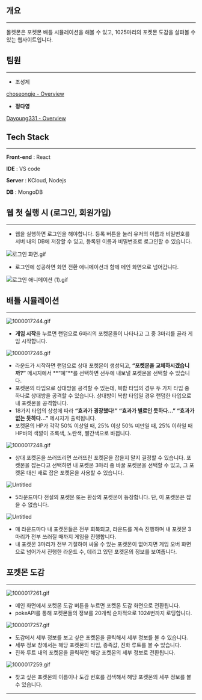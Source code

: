 ## 개요

---

몰켓몬은 포켓몬 배틀 시뮬레이션을 해볼 수 있고, 1025마리의 포켓몬 도감을 살펴볼 수 있는 웹사이트입니다. 

## 팀원

---

- 조성제

[choseongje - Overview](https://github.com/choseongje)

- **정다영**

[Dayoung331 - Overview](https://github.com/Dayoung331)

## Tech Stack

---

**Front-end** : React

**IDE** : VS code

**Server** : KCloud, Nodejs

**DB** : MongoDB

## 웹 첫 실행 시 (로그인, 회원가입)

---

- 웹을 실행하면 로그인을 해야합니다. 등록 버튼을 눌러 유저의 이름과 비밀번호를 서버 내의 DB에 저장할 수 있고, 등록된 이름과 비밀번호로 로그인할 수 있습니다.

![로그인 화면.gif](https://prod-files-secure.s3.us-west-2.amazonaws.com/f6cb388f-3934-47d6-9928-26d2e10eb0fc/9fcb62e9-d76e-48ee-88ab-437cbb283640/%E1%84%85%E1%85%A9%E1%84%80%E1%85%B3%E1%84%8B%E1%85%B5%E1%86%AB_%E1%84%92%E1%85%AA%E1%84%86%E1%85%A7%E1%86%AB.gif)

- 로그인에 성공하면 화면 전환 애니메이션과 함께 메인 화면으로 넘어갑니다.

![로그인 애니메이션 (1).gif](https://prod-files-secure.s3.us-west-2.amazonaws.com/f6cb388f-3934-47d6-9928-26d2e10eb0fc/df35fd8d-8662-4bec-b5f5-d902694cbc6f/%E1%84%85%E1%85%A9%E1%84%80%E1%85%B3%E1%84%8B%E1%85%B5%E1%86%AB_%E1%84%8B%E1%85%A2%E1%84%82%E1%85%B5%E1%84%86%E1%85%A6%E1%84%8B%E1%85%B5%E1%84%89%E1%85%A7%E1%86%AB_(1).gif)

## 배틀 시뮬레이션

---

![1000017244.gif](https://prod-files-secure.s3.us-west-2.amazonaws.com/f6cb388f-3934-47d6-9928-26d2e10eb0fc/be490156-be01-45d3-b58a-1ae50ff6d5bb/1000017244.gif)

- **게임 시작**을 누르면 랜덤으로 6마리의 포켓몬들이 나타나고 그 중 3마리를 골라 게임 시작합니다.

![1000017246.gif](https://prod-files-secure.s3.us-west-2.amazonaws.com/f6cb388f-3934-47d6-9928-26d2e10eb0fc/c22bc9bf-0a5e-47d0-805d-5390a0b12f10/1000017246.gif)

- 라운드가 시작하면 랜덤으로 상대 포켓몬이 생성되고, **“포켓몬을 교체하시겠습니까?”** 메시지에서 **“예”**를 선택하면 선두에 내보낼 포켓몬을 선택할 수 있습니다.
- 포켓몬의 타입으로 상대방을 공격할 수 있는데, 복합 타입의 경우 두 가지 타입 중 하나로 상대방을 공격할 수 있습니다. 상대방이 복합 타입일 경우 랜덤한 타입으로 내 포켓몬을 공격합니다.
- 18가지 타입의 상성에 따라 **“효과가 굉장했다!”** **“효과가 별로인 듯하다…”** **“효과가 없는 듯하다…”** 메시지가 출력됩니다.
- 포켓몬의 HP가 각각 50% 이상일 때, 25% 이상 50% 미만일 때, 25% 이하일 때 HP바의 색깔이 초록색, 노란색, 빨간색으로 바뀝니다.

![1000017248.gif](https://prod-files-secure.s3.us-west-2.amazonaws.com/f6cb388f-3934-47d6-9928-26d2e10eb0fc/de91655b-364d-4ff9-9fc3-643b4ccd7ad5/1000017248.gif)

- 상대 포켓몬을 쓰러뜨리면 쓰러뜨린 포켓몬을 잡을지 말지 결정할 수 있습니다. 포켓몬을 잡는다고 선택하면 내 포켓몬 3마리 중 바꿀 포켓몬을 선택할 수 있고, 그 포켓몬 대신 새로 잡은 포켓몬을 사용할 수 있습니다.

![Untitled](https://prod-files-secure.s3.us-west-2.amazonaws.com/f6cb388f-3934-47d6-9928-26d2e10eb0fc/31edb25b-392f-497a-917b-fa10c77d3547/Untitled.png)

- 5라운드마다 전설의 포켓몬 또는 환상의 포켓몬이 등장합니다. 단, 이 포켓몬은 잡을 수 없습니다.

![Untitled](https://prod-files-secure.s3.us-west-2.amazonaws.com/f6cb388f-3934-47d6-9928-26d2e10eb0fc/9bbc8b12-07e9-442b-a20a-17495b50ef6b/Untitled.png)

- 매 라운드마다 내 포켓몬들은 전부 회복되고, 라운드를 계속 진행하며 내 포켓몬 3마리가 전부 쓰러질 때까지 게임을 진행합니다.
- 내 포켓몬 3마리가 전부 기절하여 싸울 수 있는 포켓몬이 없어지면 게임 오버 화면으로 넘어가서 진행한 라운드 수, 데리고 있던 포켓몬의 정보를 보여줍니다.

## 포켓몬 도감

---

![1000017261.gif](https://prod-files-secure.s3.us-west-2.amazonaws.com/f6cb388f-3934-47d6-9928-26d2e10eb0fc/85d40095-5114-42c5-80db-664b4622cbeb/1000017261.gif)

- 메인 화면에서 포켓몬 도감 버튼을 누르면 포켓몬 도감 화면으로 전환됩니다.
- pokeAPI를 통해 포켓몬들의 정보를 20개씩 순차적으로 1024번까지 로딩합니다.

![1000017257.gif](https://prod-files-secure.s3.us-west-2.amazonaws.com/f6cb388f-3934-47d6-9928-26d2e10eb0fc/20b06def-3d71-4930-9cff-2192224be7e6/1000017257.gif)

- 도감에서 세부 정보를 보고 싶은 포켓몬을 클릭해서 세부 정보를 볼 수 있습니다.
- 세부 정보 창에서는 해당 포켓몬의 타입, 종족값, 진화 루트를 볼 수 있습니다.
- 진화 루트 내의 포켓몬을 클릭하면 해당 포켓몬의 세부 정보로 전환됩니다.

![1000017259.gif](https://prod-files-secure.s3.us-west-2.amazonaws.com/f6cb388f-3934-47d6-9928-26d2e10eb0fc/752f916b-81ef-42f2-abbe-95702161ce4d/1000017259.gif)

- 찾고 싶은 포켓몬의 이름이나 도감 번호를 검색해서 해당 포켓몬의 세부 정보를 볼 수 있습니다.

---
